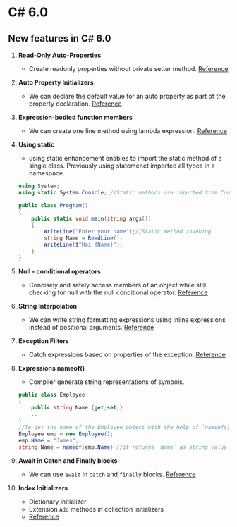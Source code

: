# C# 6.0

## New features in C# 6.0

1. **Read-Only Auto-Properties**
    - Create readonly properties without private setter method.  [Reference](https://github.com/antonyjack/C-6.0/tree/master/Auto_Property_Enhancements)  
2. **Auto Property Initializers**
    - We can declare the default value for an auto property as part of the property declaration. [Reference](https://github.com/antonyjack/C-6.0/tree/master/Auto_Property_Enhancements)
3. **Expression-bodied function members**
    - We can create one line method using lambda expression. [Reference](https://github.com/antonyjack/C-6.0/tree/master/Expression_bodied_function_members)
4. **Using static**
    - using static enhancement enables to import the static method of a single class. Previously using statemenet imported all types in a namespace.
    ```C#
    using System;
    using static System.Console; //Static methods are imported from Console class.

    public class Program()
    {
        public static void main(string args[])
        {
            WriteLine("Enter your name");//Static method invoking.
            string Name = ReadLine();
            WriteLine($"Hai {Name}");
        }
    }
    ```
5. **Null - conditional operators**
    - Concisely and safely access members of an object while still checking for null with the null
conditional operator. [Reference](https://github.com/antonyjack/C-6.0/tree/master/Null_Conditional_Operators)
6. **String Interpolation**
    - We can write string formatting expressions using inline expressions instead of positional arguments. [Reference](https://github.com/antonyjack/C-6.0/tree/master/Interpolation)

7. **Exception Filters**
    - Catch expressions based on properties of the exception. [Reference](https://github.com/antonyjack/C-6.0/tree/master/Exception_Filter)
8. **Expressions nameof()**
    - Compiler generate string representations of symbols.
    ```C#
    public class Employee
    {
        public string Name {get;set;}   
        ...
    }
    //To get the name of the Employee object with the help of `nameof()` expression.
    Employee emp = new Employee();
    emp.Name = "James";
    string Name = nameof(emp.Name) //it returns `Name` as string value instead of `James`.
    ```
9. **Await in Catch and Finally blocks**
    - We can use `await` in `catch` and `finally` blocks. [Reference](https://github.com/antonyjack/C-6.0/tree/master/AwaitInCatchAndFinallyBlocks)
10. **Index Initializers**
    - Dictionary initializer
    - Extension `Add` methods in collection initializers
    - [Reference](https://github.com/antonyjack/C-6.0/tree/master/IndexInitializerDictionary)